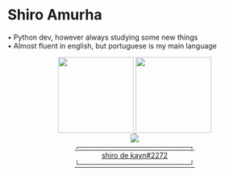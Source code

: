 # Shiro Amurha
   
• Python dev, however always studying some new things <br>
• Almost fluent in english, but portuguese is my main language <br>
 

<div align="center">
  <a href="https://github.com/shiroamurha">
  <img height="150cm" src="https://github-readme-stats.vercel.app/api?username=shiroamurha&show_icons=true&theme=dracula&include_all_commits=true&count_private=true"/>
  <img height="150cm" src="https://github-readme-stats.vercel.app/api/top-langs/?username=shiroamurha&layout=compact&langs_count=7&theme=dracula"/>
</div>

<div align=center>
<img src="https://img.shields.io/badge/Discord-7289DA?style=for-the-badge&logo=discord&logoColor=white"> <br>
┌──────────────────────┐<br>
  shiro de kayn#2272  <br>
└──────────────────────┘</div>

 
